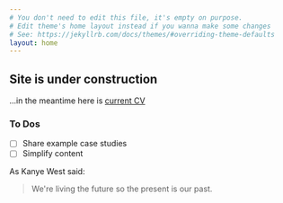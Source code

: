 ```yaml
---
# You don't need to edit this file, it's empty on purpose.
# Edit theme's home layout instead if you wanna make some changes
# See: https://jekyllrb.com/docs/themes/#overriding-theme-defaults
layout: home
---
```

## Site is under construction
...in the meantime here is  [current CV](https://anilkshankar.github.io/uer/about/)

### To Dos
* [ ] Share example case studies
* [ ] Simplify content

As Kanye West said:
> We're living the future so
> the present is our past.

